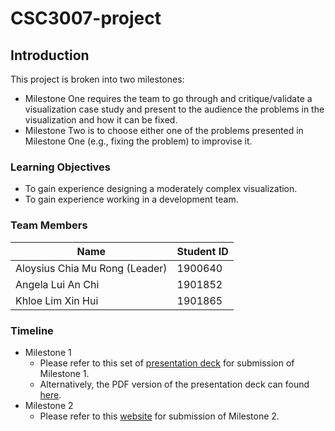 # CSC3007-project

## Introduction
This project is broken into two milestones:
* Milestone One requires the team to go through and critique/validate a visualization case study and present to the audience the problems in the visualization and how it can be fixed.
* Milestone Two is to choose either one of the problems presented in Milestone One (e.g., fixing the problem) to improvise it.

### Learning Objectives
* To gain experience designing a moderately complex visualization.
* To gain experience working in a development team.

### Team Members

| Name                            | Student ID      |
|---------------------------------|-----------------|
| Aloysius Chia Mu Rong (Leader)  | 1900640         |
| Angela Lui An Chi               | 1901852         |
| Khloe Lim Xin Hui               | 1901865         |

### Timeline
* Milestone 1
  * Please refer to this set of [presentation deck](https://docs.google.com/presentation/d/1MfrH9M0evgnUsW4QM6q2Z-51f7oTXf3N1CHPAF27JfI/edit?usp=sharing) for submission of Milestone 1.
  * Alternatively, the PDF version of the presentation deck can found [here](https://github.com/AloyC/CSC3007-project/blob/main/milestone-1/CSC3007-P2-3-milestone1.pdf).
* Milestone 2
  * Please refer to this [website](https://aloyc.github.io/CSC3007-project/application/index.html) for submission of Milestone 2.
